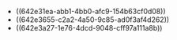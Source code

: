 - ((642e31ea-abb1-4bb0-afc9-154b63cf0d08))
- ((642e3655-c2a2-4a50-9c85-ad0f3af4d262))
- ((642e3a27-1e76-4dcd-9048-cff97a111a8b))